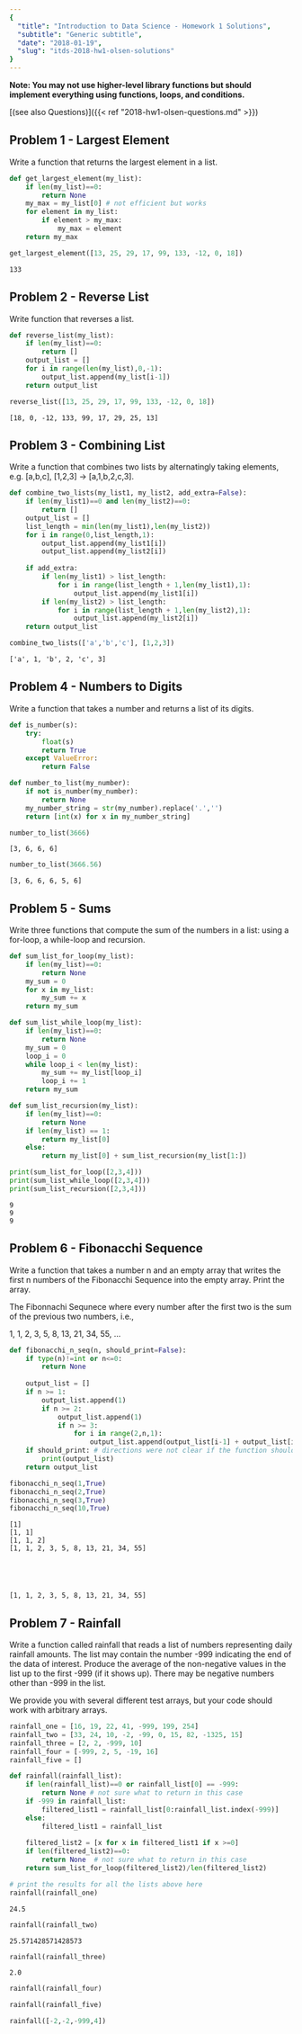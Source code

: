 ```yaml
---
{
  "title": "Introduction to Data Science - Homework 1 Solutions",
  "subtitle": "Generic subtitle",
  "date": "2018-01-19",
  "slug": "itds-2018-hw1-olsen-solutions"
}
---
```


**Note: You may not use higher-level library functions but should implement everything using functions, loops, and conditions.**

[(see also Questions)]({{< ref "2018-hw1-olsen-questions.md" >}})

## Problem 1 - Largest Element

Write a function that returns the largest element in a list.


```python
def get_largest_element(my_list):
    if len(my_list)==0:
        return None
    my_max = my_list[0] # not efficient but works
    for element in my_list:
        if element > my_max:
            my_max = element
    return my_max
```

```python
get_largest_element([13, 25, 29, 17, 99, 133, -12, 0, 18])
```

    133



## Problem 2 - Reverse List

Write function that reverses a list.


```python
def reverse_list(my_list):
    if len(my_list)==0:
        return []
    output_list = []
    for i in range(len(my_list),0,-1):
        output_list.append(my_list[i-1])
    return output_list
```

```python
reverse_list([13, 25, 29, 17, 99, 133, -12, 0, 18])
```

    [18, 0, -12, 133, 99, 17, 29, 25, 13]



## Problem 3 - Combining List

Write a function that combines two lists by alternatingly taking elements, e.g. [a,b,c], [1,2,3] → [a,1,b,2,c,3].


```python
def combine_two_lists(my_list1, my_list2, add_extra=False):
    if len(my_list1)==0 and len(my_list2)==0:
        return []
    output_list = []
    list_length = min(len(my_list1),len(my_list2))
    for i in range(0,list_length,1):
        output_list.append(my_list1[i])
        output_list.append(my_list2[i])
        
    if add_extra:
        if len(my_list1) > list_length:
            for i in range(list_length + 1,len(my_list1),1):
                output_list.append(my_list1[i])
        if len(my_list2) > list_length:
            for i in range(list_length + 1,len(my_list2),1):
                output_list.append(my_list2[i])
    return output_list
```

```python
combine_two_lists(['a','b','c'], [1,2,3])
```

    ['a', 1, 'b', 2, 'c', 3]



## Problem 4 - Numbers to Digits

Write a function that takes a number and returns a list of its digits.


```python
def is_number(s):
    try:
        float(s)
        return True
    except ValueError:
        return False

def number_to_list(my_number):
    if not is_number(my_number):
        return None
    my_number_string = str(my_number).replace('.','')
    return [int(x) for x in my_number_string]
```

```python
number_to_list(3666)
```

    [3, 6, 6, 6]




```python
number_to_list(3666.56)
```

    [3, 6, 6, 6, 5, 6]



## Problem 5 - Sums

Write three functions that compute the sum of the numbers in a list: using a for-loop, a while-loop and recursion.


```python
def sum_list_for_loop(my_list):
    if len(my_list)==0:
        return None
    my_sum = 0
    for x in my_list:
        my_sum += x
    return my_sum

def sum_list_while_loop(my_list):
    if len(my_list)==0:
        return None
    my_sum = 0
    loop_i = 0
    while loop_i < len(my_list):
        my_sum += my_list[loop_i]
        loop_i += 1
    return my_sum

def sum_list_recursion(my_list):
    if len(my_list)==0:
        return None
    if len(my_list) == 1:
        return my_list[0]
    else:
        return my_list[0] + sum_list_recursion(my_list[1:])
```

```python
print(sum_list_for_loop([2,3,4]))
print(sum_list_while_loop([2,3,4]))
print(sum_list_recursion([2,3,4]))
```

    9
    9
    9
    

## Problem 6 - Fibonacchi Sequence

Write a function that takes a number n and an empty array that writes the first n numbers of the Fibonacchi Sequence into the empty array. Print the array. 

The Fibonnachi Sequnece where every number after the first two is the sum of the previous two numbers, i.e.,

1, 1, 2, 3, 5, 8, 13, 21, 34, 55, ...


```python
def fibonacchi_n_seq(n, should_print=False):
    if type(n)!=int or n<=0:
        return None
        
    output_list = []
    if n >= 1:
        output_list.append(1)
        if n >= 2:
            output_list.append(1)
            if n >= 3:    
                for i in range(2,n,1):
                    output_list.append(output_list[i-1] + output_list[i-2])
    if should_print: # directions were not clear if the function should print the list
        print(output_list)
    return output_list
```

```python
fibonacchi_n_seq(1,True)
fibonacchi_n_seq(2,True)
fibonacchi_n_seq(3,True)
fibonacchi_n_seq(10,True)
```

    [1]
    [1, 1]
    [1, 1, 2]
    [1, 1, 2, 3, 5, 8, 13, 21, 34, 55]
    




    [1, 1, 2, 3, 5, 8, 13, 21, 34, 55]



## Problem 7 - Rainfall

Write a function called rainfall that reads a list of numbers representing daily rainfall amounts. The list may contain the number -999 indicating the end of the data of interest. Produce the average of the non-negative values in the list up to the first -999 (if it shows up). There may be negative numbers other than -999 in the list.

We provide you with several different test arrays, but your code should work with arbitrary arrays.


```python
rainfall_one = [16, 19, 22, 41, -999, 199, 254]
rainfall_two = [33, 24, 10, -2, -99, 0, 15, 82, -1325, 15]
rainfall_three = [2, 2, -999, 10]
rainfall_four = [-999, 2, 5, -19, 16]
rainfall_five = []
```

```python
def rainfall(rainfall_list):
    if len(rainfall_list)==0 or rainfall_list[0] == -999:
        return None # not sure what to return in this case
    if -999 in rainfall_list:
        filtered_list1 = rainfall_list[0:rainfall_list.index(-999)]
    else:
        filtered_list1 = rainfall_list
        
    filtered_list2 = [x for x in filtered_list1 if x >=0]
    if len(filtered_list2)==0:
        return None  # not sure what to return in this case
    return sum_list_for_loop(filtered_list2)/len(filtered_list2)
```

```python
# print the results for all the lists above here
rainfall(rainfall_one)
```

    24.5




```python
rainfall(rainfall_two)
```

    25.571428571428573




```python
rainfall(rainfall_three)
```

    2.0




```python
rainfall(rainfall_four)
```

```python
rainfall(rainfall_five)
```

```python
rainfall([-2,-2,-999,4])
```

